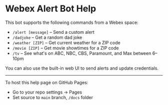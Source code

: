 # Webex Alert Bot Help

This bot supports the following commands from a Webex space:

- `/alert [message]` – Send a custom alert
- `/dadjoke` – Get a random dad joke
- `/weather [ZIP]` – Get current weather for a ZIP code
- `/movie [ZIP]` – Get movie showtimes for a ZIP code
- `/tv` – See what's on ABC, NBC, CBS, Paramount, and Max between 6–10pm

You can also use the built-in web UI to send alerts and update credentials.

---

To host this help page on GitHub Pages:

- Go to your repo settings → Pages
- Set source to `main` branch, `/docs` folder

